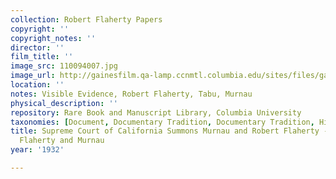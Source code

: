 ```yaml
---
collection: Robert Flaherty Papers
copyright: ''
copyright_notes: ''
director: ''
film_title: ''
image_src: 110094007.jpg
image_url: http://gainesfilm.qa-lamp.ccnmtl.columbia.edu/sites/files/gainesfilm/images/110094007.jpg
location: ''
notes: Visible Evidence, Robert Flaherty, Tabu, Murnau
physical_description: ''
repository: Rare Book and Manuscript Library, Columbia University
taxonomies: [Document, Documentary Tradition, Documentary Tradition, Historiography]
title: Supreme Court of California Summons Murnau and Robert Flaherty - Colorart vs.
  Flaherty and Murnau
year: '1932'

---
```

